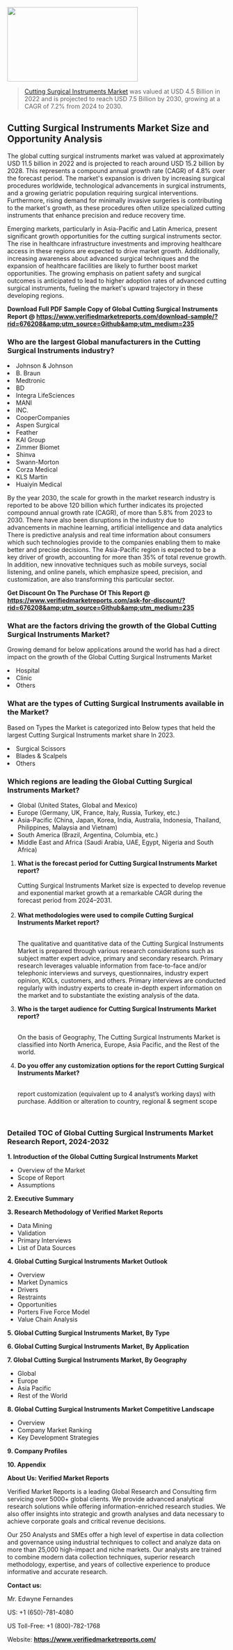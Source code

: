 <img src="https://ffe5etoiles.com/wp-content/uploads/2024/12/MST1-300x171.png" alt="" width="300" height="171" class="alignnone size-medium wp-image-20088" /><blockquote><p><p><a href="https://www.verifiedmarketreports.com/download-sample/?rid=676208&utm_source=Github&utm_medium=235" target="_blank">Cutting Surgical Instruments Market</a> was valued at USD 4.5 Billion in 2022 and is projected to reach USD 7.5 Billion by 2030, growing at a CAGR of 7.2% from 2024 to 2030.</p></blockquote><p><h2>Cutting Surgical Instruments Market Size and Opportunity Analysis</h2><p>The global cutting surgical instruments market was valued at approximately USD 11.5 billion in 2022 and is projected to reach around USD 15.2 billion by 2028. This represents a compound annual growth rate (CAGR) of 4.8% over the forecast period. The market's expansion is driven by increasing surgical procedures worldwide, technological advancements in surgical instruments, and a growing geriatric population requiring surgical interventions. Furthermore, rising demand for minimally invasive surgeries is contributing to the market's growth, as these procedures often utilize specialized cutting instruments that enhance precision and reduce recovery time.</p><p>Emerging markets, particularly in Asia-Pacific and Latin America, present significant growth opportunities for the cutting surgical instruments sector. The rise in healthcare infrastructure investments and improving healthcare access in these regions are expected to drive market growth. Additionally, increasing awareness about advanced surgical techniques and the expansion of healthcare facilities are likely to further boost market opportunities. The growing emphasis on patient safety and surgical outcomes is anticipated to lead to higher adoption rates of advanced cutting surgical instruments, fueling the market's upward trajectory in these developing regions.</p></p><p class=""><strong>Download Full PDF Sample Copy of Global Cutting Surgical Instruments Report @ <a href="https://www.verifiedmarketreports.com/download-sample/?rid=676208&amp;utm_source=Github&amp;utm_medium=235" target="_blank">https://www.verifiedmarketreports.com/download-sample/?rid=676208&amp;utm_source=Github&amp;utm_medium=235</a></strong></p><h3 id="" class="">Who are the largest Global manufacturers in the Cutting Surgical Instruments industry?</h3><p><li>Johnson & Johnson</li><li> B. Braun</li><li> Medtronic</li><li> BD</li><li> Integra LifeSciences</li><li> MANI</li><li> INC.</li><li> CooperCompanies</li><li> Aspen Surgical</li><li> Feather</li><li> KAI Group</li><li> Zimmer Biomet</li><li> Shinva</li><li> Swann-Morton</li><li> Corza Medical</li><li> KLS Martin</li><li> Huaiyin Medical</li></p><div class=""><div class="" dir="" data-message-author-role="" data-message-id="" data-message-model-slug=""><div class=""><div class=""><div class=""><div class="" dir="" data-message-author-role="" data-message-id="" data-message-model-slug=""><div class=""><div class=""><p>By the year 2030, the scale for growth in the market research industry is reported to be above 120 billion which further indicates its projected compound annual growth rate (CAGR), of more than 5.8% from 2023 to 2030. There have also been disruptions in the industry due to advancements in machine learning, artificial intelligence and data analytics There is predictive analysis and real time information about consumers which such technologies provide to the companies enabling them to make better and precise decisions. The Asia-Pacific region is expected to be a key driver of growth, accounting for more than 35% of total revenue growth. In addition, new innovative techniques such as mobile surveys, social listening, and online panels, which emphasize speed, precision, and customization, are also transforming this particular sector.</p><p><strong>Get Discount On The Purchase Of This Report @&nbsp; <a href="https://www.verifiedmarketreports.com/ask-for-discount/?rid=676208&amp;utm_source=Github&amp;utm_medium=235" target="_blank">https://www.verifiedmarketreports.com/ask-for-discount/?rid=676208&amp;utm_source=Github&amp;utm_medium=235</a></strong></p></div></div></div></div></div></div></div></div><h3 id="" class="">What are the factors driving the growth of the Global Cutting Surgical Instruments Market?</h3><p id="" class="">Growing demand for below applications around the world has had a direct impact on the growth of the Global Cutting Surgical Instruments Market</p><p id="" class=""><li>Hospital</li><li> Clinic</li><li> Others</li></p><h3 id="" class="">What are the types of Cutting Surgical Instruments available in the Market?</h3><p id="" class="">Based on Types the Market is categorized into Below types that held the largest Cutting Surgical Instruments market share In 2023.</p><p id="" class=""><li>Surgical Scissors</li><li> Blades & Scalpels</li><li> Others</li></p><h3 id="" class="">Which regions are leading the Global Cutting Surgical Instruments Market?</h3><ul><li>Global (United States, Global and Mexico)</li><li>Europe (Germany, UK, France, Italy, Russia, Turkey, etc.)</li><li>Asia-Pacific (China, Japan, Korea, India, Australia, Indonesia, Thailand, Philippines, Malaysia and Vietnam)</li><li>South America (Brazil, Argentina, Columbia, etc.)</li><li>Middle East and Africa (Saudi Arabia, UAE, Egypt, Nigeria and South Africa)</li></ul><p><ol><li><strong>What is the forecast period for Cutting Surgical Instruments Market report?<br /></strong><br /><span data-sheets-root="1" data-sheets-value="{&quot;1&quot;:2,&quot;2&quot;:&quot;XXXX size is expected to develop revenue and exponential market growth at a remarkable CAGR during the forecast period from 2024&ndash;2030.&quot;}" data-sheets-userformat="{&quot;2&quot;:12674,&quot;4&quot;:{&quot;1&quot;:2,&quot;2&quot;:16776960},&quot;10&quot;:2,&quot;11&quot;:0,&quot;15&quot;:&quot;Arial&quot;,&quot;16&quot;:12}">Cutting Surgical Instruments Market size is expected to develop revenue and exponential market growth at a remarkable CAGR during the forecast period from 2024&ndash;2031.</span><br /><br /></li><li><strong>What methodologies were used to compile Cutting Surgical Instruments Market report?<br /><br /></strong><p>The qualitative and quantitative data of the&nbsp;Cutting Surgical Instruments Market is prepared through various research considerations such as subject matter expert advice, primary and secondary research. Primary research leverages valuable information from face-to-face and/or telephonic interviews and surveys, questionnaires, industry expert opinion, KOLs, customers, and others. Primary interviews are conducted regularly with industry experts to create in-depth expert information on the market and to substantiate the existing analysis of the data.&nbsp;</p></li><li><strong>Who is the target audience for Cutting Surgical Instruments Market report?<br /><br /></strong><p>On the basis of Geography, The&nbsp;Cutting Surgical Instruments Market is classified into North America, Europe, Asia Pacific, and the Rest of the world.</p></li><li><strong>Do you offer any customization options for the report Cutting Surgical Instruments Market?<br /><br /></strong><p>report customization (equivalent up to 4 analyst&rsquo;s working days) with purchase. Addition or alteration to country, regional &amp; segment scope</p><p>&nbsp;</p></li></ol></p><h3 id="" class="">Detailed TOC of Global Cutting Surgical Instruments Market Research Report, 2024-2032</h3><p id="" class=""><strong>1. Introduction of the Global Cutting Surgical Instruments Market</strong></p><ul><li>Overview of the Market</li><li>Scope of Report</li><li>Assumptions</li></ul><p id="" class=""><strong>2. Executive Summary</strong></p><p id="" class=""><strong>3. Research Methodology of&nbsp;Verified Market Reports</strong></p><ul><li>Data Mining</li><li>Validation</li><li>Primary Interviews</li><li>List of Data Sources</li></ul><p id="" class=""><strong>4. Global Cutting Surgical Instruments Market Outlook</strong></p><ul><li>Overview</li><li>Market Dynamics</li><li>Drivers</li><li>Restraints</li><li>Opportunities</li><li>Porters Five Force Model</li><li>Value Chain Analysis</li></ul><p id="" class=""><strong>5. Global Cutting Surgical Instruments Market, By&nbsp;Type</strong></p><p id="" class=""><strong>6. Global Cutting Surgical Instruments Market, By Application</strong></p><p id="" class=""><strong>7. Global Cutting Surgical Instruments Market, By Geography</strong></p><ul><li>Global</li><li>Europe</li><li>Asia Pacific</li><li>Rest of the World</li></ul><p id="" class=""><strong>8. Global Cutting Surgical Instruments Market Competitive Landscape</strong></p><ul><li>Overview</li><li>Company Market Ranking</li><li>Key Development Strategies</li></ul><p id="" class=""><strong>9. Company Profiles</strong></p><p id="" class=""><strong>10. Appendix</strong></p><p id="" class=""><strong>About Us: Verified Market Reports</strong></p><p id="" class="">Verified Market Reports is a leading Global Research and Consulting firm servicing over 5000+ global clients. We provide advanced analytical research solutions while offering information-enriched research studies. We also offer insights into strategic and growth analyses and data necessary to achieve corporate goals and critical revenue decisions.</p><p id="" class="">Our 250 Analysts and SMEs offer a high level of expertise in data collection and governance using industrial techniques to collect and analyze data on more than 25,000 high-impact and niche markets. Our analysts are trained to combine modern data collection techniques, superior research methodology, expertise, and years of collective experience to produce informative and accurate research.</p><p id="" class=""><strong>Contact us:</strong></p><p id="" class="">Mr. Edwyne Fernandes</p><p id="" class="">US: +1 (650)-781-4080</p><p id="" class="">US Toll-Free: +1 (800)-782-1768</p><p id="" class="">Website: <a target="" data-test-app-aware-link=""><strong>https://www.verifiedmarketreports.com/</strong></a></p>
